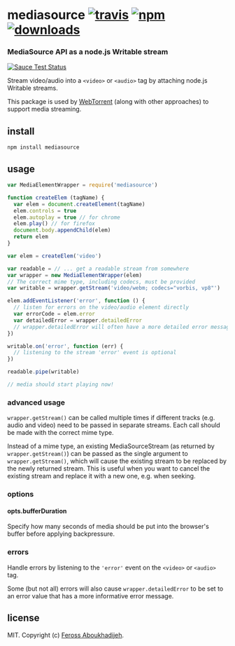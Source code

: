 # mediasource [![travis][travis-image]][travis-url] [![npm][npm-image]][npm-url] [![downloads][downloads-image]][downloads-url]

[travis-image]: https://img.shields.io/travis/feross/mediasource.svg?style=flat
[travis-url]: https://travis-ci.org/feross/mediasource
[npm-image]: https://img.shields.io/npm/v/mediasource.svg?style=flat
[npm-url]: https://npmjs.org/package/mediasource
[downloads-image]: https://img.shields.io/npm/dm/mediasource.svg?style=flat
[downloads-url]: https://npmjs.org/package/mediasource

### MediaSource API as a node.js Writable stream

[![Sauce Test Status](https://saucelabs.com/browser-matrix/mediasource.svg)](https://saucelabs.com/u/mediasource)

Stream video/audio into a `<video>` or `<audio>` tag by attaching node.js Writable streams.

This package is used by [WebTorrent](http://webtorrent.io) (along with other approaches)
to support media streaming.

## install

```
npm install mediasource
```

## usage

```js
var MediaElementWrapper = require('mediasource')

function createElem (tagName) {
  var elem = document.createElement(tagName)
  elem.controls = true
  elem.autoplay = true // for chrome
  elem.play() // for firefox
  document.body.appendChild(elem)
  return elem
}

var elem = createElem('video')

var readable = // ... get a readable stream from somewhere
var wrapper = new MediaElementWrapper(elem)
// The correct mime type, including codecs, must be provided
var writable = wrapper.getStream('video/webm; codecs="vorbis, vp8"')

elem.addEventListener('error', function () {
  // listen for errors on the video/audio element directly
  var errorCode = elem.error
  var detailedError = wrapper.detailedError
  // wrapper.detailedError will often have a more detailed error message
})

writable.on('error', function (err) {
  // listening to the stream 'error' event is optional
})

readable.pipe(writable)

// media should start playing now!
```

### advanced usage

`wrapper.getStream()` can be called multiple times if different tracks (e.g. audio and video) need to
be passed in separate streams. Each call should be made with the correct mime type.

Instead of a mime type, an existing MediaSourceStream (as returned by `wrapper.getStream()`) can be
passed as the single argument to `wrapper.getStream()`, which will cause the existing stream to be
replaced by the newly returned stream. This is useful when you want to cancel the existing stream
and replace it with a new one, e.g. when seeking.

### options

#### opts.bufferDuration

Specify how many seconds of media should be put into the browser's buffer before applying backpressure.

### errors

Handle errors by listening to the `'error'` event on the `<video>` or `<audio>` tag.

Some (but not all) errors will also cause `wrapper.detailedError` to be set to an error value that has
a more informative error message.

## license

MIT. Copyright (c) [Feross Aboukhadijeh](http://feross.org).
